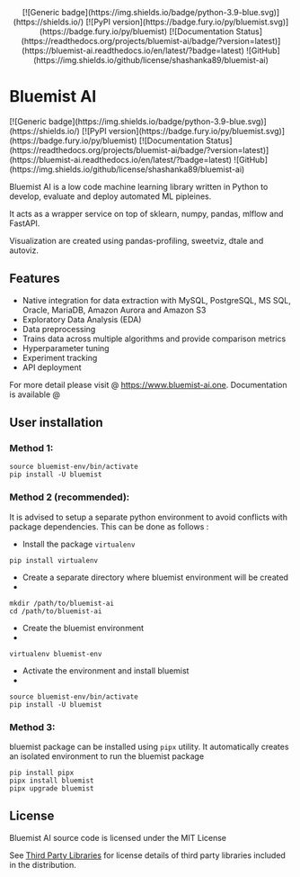 <div align="center">
[![Generic badge](https://img.shields.io/badge/python-3.9-blue.svg)](https://shields.io/)
[![PyPI version](https://badge.fury.io/py/bluemist.svg)](https://badge.fury.io/py/bluemist)
[![Documentation Status](https://readthedocs.org/projects/bluemist-ai/badge/?version=latest)](https://bluemist-ai.readthedocs.io/en/latest/?badge=latest)
![GitHub](https://img.shields.io/github/license/shashanka89/bluemist-ai)
</div>

# Bluemist AI

<div align="left">
[![Generic badge](https://img.shields.io/badge/python-3.9-blue.svg)](https://shields.io/)
[![PyPI version](https://badge.fury.io/py/bluemist.svg)](https://badge.fury.io/py/bluemist)
[![Documentation Status](https://readthedocs.org/projects/bluemist-ai/badge/?version=latest)](https://bluemist-ai.readthedocs.io/en/latest/?badge=latest)
![GitHub](https://img.shields.io/github/license/shashanka89/bluemist-ai)
</div>

Bluemist AI is a low code machine learning library written in Python to develop, evaluate and deploy automated ML
pipleines. 

It acts as a wrapper service on top of sklearn, numpy, pandas, mlflow and FastAPI.

Visualization are created using pandas-profiling, sweetviz, dtale and autoviz. 

## Features
- Native integration for data extraction with MySQL, PostgreSQL, MS SQL, Oracle, MariaDB, Amazon Aurora and Amazon S3
- Exploratory Data Analysis (EDA)
- Data preprocessing
- Trains data across multiple algorithms and provide comparison metrics
- Hyperparameter tuning
- Experiment tracking
- API deployment

For more detail please visit @ https://www.bluemist-ai.one.
Documentation is available @ 

## User installation

### Method 1:

```{python}
source bluemist-env/bin/activate
pip install -U bluemist
```

### Method 2 (recommended):
It is advised to setup a separate python environment to avoid conflicts with package dependencies. 
This can be done as follows :

- Install the package ``virtualenv``

```{python}
pip install virtualenv
```

- Create a separate directory where bluemist environment will be created
- 
```{python}
mkdir /path/to/bluemist-ai
cd /path/to/bluemist-ai
```

- Create the bluemist environment
- 
```{python}
virtualenv bluemist-env
```

- Activate the environment and install bluemist
- 
```{python}
source bluemist-env/bin/activate
pip install -U bluemist
```

### Method 3:

bluemist package can be installed using ``pipx`` utility. It automatically creates an isolated environment to run the
bluemist package

```{python}
pip install pipx
pipx install bluemist
pipx upgrade bluemist
```


## License

Bluemist AI source code is licensed under the MIT License

See [Third Party Libraries](https://github.com/mist-projects/bluemist-ai/wiki/Third-Part-Libraries) for license details of third party libraries included in the distribution.
